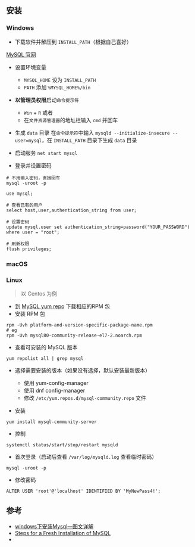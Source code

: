 
## 安装

### Windows

- 下载软件并解压到 `INSTALL_PATH`（根据自己喜好）

[MySQL 官网](https://dev.mysql.com/downloads/mysql/)

- 设置环境变量
  - `MYSQL_HOME` 设为 `INSTALL_PATH`
  - `PATH` 添加 `%MYSQL_HOME%/bin`

- **以管理员权限**启动`命令提示符`
  - `Win` + `R` 或者
  - 在`文件资源管理器`的地址栏输入 `cmd` 并回车
  
- 生成 `data` 目录
 在`命令提示符`中输入 `mysqld --initialize-insecure --user=mysql`，在 `INSTALL_PATH` 目录下生成 `data` 目录

- 启动服务
`net start mysql`

- 登录并设置密码

```
# 不用输入密码，直接回车
mysql -uroot -p

use mysql;

# 查看已有的用户
select host,user,authentication_string from user;

# 设置密码
update mysql.user set authentication_string=password("YOUR_PASSWORD") where user = "root";

# 刷新权限
flush privileges;
```

### macOS

### Linux
> 以 Centos 为例

- 到 [MySQL yum repo](https://dev.mysql.com/downloads/repo/yum/) 下载相应的RPM 包
- 安装 RPM 包
```
rpm -Uvh platform-and-version-specific-package-name.rpm
# eg
rpm -Uvh mysql80-community-release-el7-2.noarch.rpm
```
- 查看可安装的 MySQL 版本
```
yum repolist all | grep mysql
```
- 选择需要安装的版本（如果没有选择，默认安装最新版本）
  - 使用 yum-config-manager
  - 使用 dnf config-manager
  - 修改 `/etc/yum.repos.d/mysql-community.repo` 文件
  
- 安装
```
yum install mysql-community-server
```

- 控制
```
systemctl status/start/stop/restart mysqld
```

- 首次登录（启动后查看 `/var/log/mysqld.log` 查看临时密码）
```
mysql -uroot -p
```

- 修改密码
```
ALTER USER 'root'@'localhost' IDENTIFIED BY 'MyNewPass4!';
```

## 参考
- [windows下安装Mysql—图文详解](https://www.cnblogs.com/reyinever/p/8551977.html)
- [Steps for a Fresh Installation of MySQL](https://dev.mysql.com/doc/mysql-yum-repo-quick-guide/en/#repo-qg-yum-fresh-install)
- 
